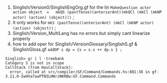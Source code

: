 1. Singlish/Version0/SinglishEngOrg.gf for the lin  `MakeQuestion actor action object  =   mkQS (pastTense)(anteriorAnt)(mkQCl (mkCl (mkNP actor) (action) (object)))` ;
2. It only works for   `mkS (pastTense)(anteriorAnt) (mkCl (mkNP actor) (action) (object))` ;
3. Singlish/Version_MultiLang has no errors but simply cant linearize properly
4. how to add oper for Singlish/VersionGlossary/SinglishS.gf & SinglishGloss.gf `addDP s dp = {s = s.s ++ dp.s } ;`
  ```
  Singlish> gr | l -treebank
  Category S is not in scope
  CallStack (from HasCallStack):
    error, called at src/compiler/GF/Command/Commands.hs:881:38 in gf-3.11.0-IwHVa7aaPTN3LHNrzNKRBw:GF.Command.Commands
  ```
